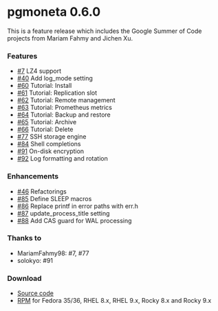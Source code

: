 # pgmoneta 0.6.0

This is a feature release which includes the Google Summer of Code projects
from Mariam Fahmy and Jichen Xu.

### Features

* [#7](https://github.com/pgmoneta/pgmoneta/issues/7) LZ4 support
* [#40](https://github.com/pgmoneta/pgmoneta/issues/40) Add log_mode setting
* [#60](https://github.com/pgmoneta/pgmoneta/issues/60) Tutorial: Install
* [#61](https://github.com/pgmoneta/pgmoneta/issues/61) Tutorial: Replication slot
* [#62](https://github.com/pgmoneta/pgmoneta/issues/62) Tutorial: Remote management
* [#63](https://github.com/pgmoneta/pgmoneta/issues/63) Tutorial: Prometheus metrics
* [#64](https://github.com/pgmoneta/pgmoneta/issues/64) Tutorial: Backup and restore
* [#65](https://github.com/pgmoneta/pgmoneta/issues/65) Tutorial: Archive
* [#66](https://github.com/pgmoneta/pgmoneta/issues/66) Tutorial: Delete
* [#77](https://github.com/pgmoneta/pgmoneta/issues/77) SSH storage engine
* [#84](https://github.com/pgmoneta/pgmoneta/issues/84) Shell completions
* [#91](https://github.com/pgmoneta/pgmoneta/issues/91) On-disk encryption
* [#92](https://github.com/pgmoneta/pgmoneta/issues/92) Log formatting and rotation

### Enhancements

* [#46](https://github.com/pgmoneta/pgmoneta/issues/46) Refactorings
* [#85](https://github.com/pgmoneta/pgmoneta/issues/85) Define SLEEP macros
* [#86](https://github.com/pgmoneta/pgmoneta/issues/86) Replace printf in error paths with err.h
* [#87](https://github.com/pgmoneta/pgmoneta/issues/87) update_process_title setting
* [#88](https://github.com/pgmoneta/pgmoneta/issues/88) Add CAS guard for WAL processing

### Thanks to

* MariamFahmy98: #7, #77
* solokyo: #91

### Download

* [Source code](https://github.com/pgmoneta/pgmoneta/releases/download/0.6.0/pgmoneta-0.6.0.tar.gz)
* [RPM](https://yum.postgresql.org) for Fedora 35/36, RHEL 8.x, RHEL 9.x, Rocky 8.x and Rocky 9.x
